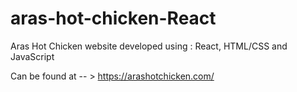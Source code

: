 # aras-hot-chicken-React

Aras Hot Chicken website developed using : React, HTML/CSS and JavaScript

Can be found at -- > https://arashotchicken.com/
